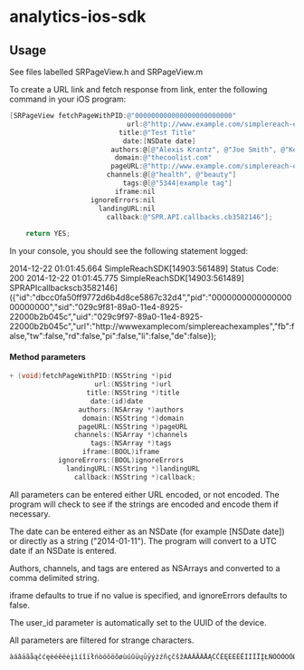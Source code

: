 analytics-ios-sdk
=================

## Usage

See files labelled SRPageView.h and SRPageView.m

To create a URL link and fetch response from link, enter the following command in your iOS program: 

```objective-c
[SRPageView fetchPageWithPID:@"000000000000000000000000"
                             url:@"http://www.example.com/simplereach-examples"
                           title:@"Test Title"
                            date:[NSDate date]
                         authors:@[@"Alexis Krantz", @"Joe Smith", @"Kent Brockman"]
                          domain:@"thecoolist.com"
                         pageURL:@"http://www.example.com/simplereach-examples"
                        channels:@[@"health", @"beauty"]
                            tags:@[@"5344|example tag"]
                          iframe:nil
                    ignoreErrors:nil
                      landingURL:nil
                        callback:@"SPR.API.callbacks.cb3582146"];
    
    return YES;
```

In your console, you should see the following statement logged:

2014-12-22 01:01:45.664 SimpleReachSDK[14903:561489] Status Code: 200
2014-12-22 01:01:45.775 SimpleReachSDK[14903:561489] SPRAPIcallbackscb3582146]({"id":"dbcc0fa50ff9772d6b4d8ce5867c32d4","pid":"000000000000000000000000","sid":"029c9f81-89a0-11e4-8925-22000b2b045c","uid":"029c9f97-89a0-11e4-8925-22000b2b045c","url":"http://wwwexamplecom/simplereachexamples","fb":false,"tw":false,"rd":false,"pi":false,"li":false,"de":false});

#### Method parameters

```objective-c
+ (void)fetchPageWithPID:(NSString *)pid
                     url:(NSString *)url
                   title:(NSString *)title
                    date:(id)date
                 authors:(NSArray *)authors
                  domain:(NSString *)domain
                 pageURL:(NSString *)pageURL
                channels:(NSArray *)channels
                    tags:(NSArray *)tags
                  iframe:(BOOL)iframe
            ignoreErrors:(BOOL)ignoreErrors
              landingURL:(NSString *)landingURL
                callback:(NSString *)callback;
```

All parameters can be entered either URL encoded, or not encoded. The program will check to see if the strings are encoded and encode them if necessary.

The date can be entered either as an NSDate (for example [NSDate date]) or directly as a string ("2014-01-11"). The program will convert to a UTC date if an NSDate is entered.

Authors, channels, and tags are entered as NSArrays and converted to a comma delimited string.

iframe defaults to true if no value is specified, and ignoreErrors defaults to false.

The user_id parameter is automatically set to the UUID of the device.

All parameters are filtered for strange characters. 

```objective-c 
àáâäãåąčćęèéêëėįìíîïłńòóôöõøùúûüųūÿýżźñçčšžÀÁÂÄÃÅĄĆČĖĘÈÉÊËÌÍÎÏĮŁŃÒÓÔÖÕØÙÚÛÜŲŪŸÝŻŹÑßÇŒÆČŠŽ∂ð,.#&'- 
```


